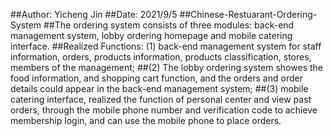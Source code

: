 ##Author: Yicheng Jin
##Date: 2021/9/5
##Chinese-Restuarant-Ordering-System
##The ordering system consists of three modules: back-end management system, lobby ordering homepage and mobile catering interface. 
##Realized Functions: (1) back-end management system for staff information, orders, products information, products classification, stores, members of the management; 
##(2) The lobby ordering system showes the food information, and shopping cart function, and the orders and order details could appear in the back-end management system; 
##(3) mobile catering interface, realized the function of personal center and view past orders, through the mobile phone number and verification code to achieve membership login, and can use the mobile phone to place orders.

